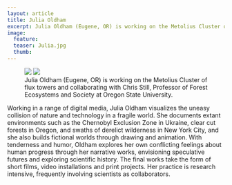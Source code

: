 ```yaml
---
layout: article
title: Julia Oldham
excerpt: Julia Oldham (Eugene, OR) is working on the Metolius Cluster of flux towers and collaborating with Chris Still, Professor of Forest Ecosystems and Society at Oregon State University.
image:
  feature:
  teaser: Julia.jpg
  thumb:
---
```

<!-- Google tag (gtag.js) -->
<script async src="https://www.googletagmanager.com/gtag/js?id=G-BZ7FX1WQPT"></script>
<script>
  window.dataLayer = window.dataLayer || [];
  function gtag(){dataLayer.push(arguments);}
  gtag('js', new Date());

  gtag('config', 'G-BZ7FX1WQPT');
</script>

<figure class="half">
	<img src="https://fluxnetair.github.io/images/Julia.jpg">
	<img src="https://fluxnetair.github.io/images/Chris_S.png">
	<figcaption>Julia Oldham (Eugene, OR) is working on the Metolius Cluster of flux towers and collaborating with Chris Still, Professor of Forest Ecosystems and Society at Oregon State University.</figcaption>
</figure>

Working in a range of digital media, Julia Oldham visualizes the uneasy collision of nature and technology in a fragile world. She documents extant environments such as the Chernobyl Exclusion Zone in Ukraine, clear cut forests in Oregon, and swaths of derelict wilderness in New York City, and she also builds fictional worlds through drawing and animation. With tenderness and humor, Oldham explores her own conflicting feelings about human progress through her narrative works, envisioning speculative futures and exploring scientific history. The final works take the form of short films, video installations and print projects. Her practice is research intensive, frequently involving scientists as collaborators.
